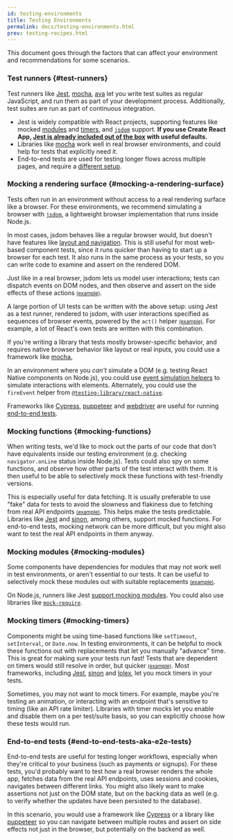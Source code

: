 ```yaml
---
id: testing-environments
title: Testing Environments
permalink: docs/testing-environments.html
prev: testing-recipes.html
---
```


<!-- This document is intended for folks who are comfortable with JavaScript, and have probably written tests with it. It acts as a reference for the differences in testing environments for React components, and how those differences affect the tests that they write. This document also assumes a slant towards web-based react-dom components, but has notes for other renderers. -->

This document goes through the factors that can affect your environment and recommendations for some scenarios.

### Test runners {#test-runners}

Test runners like [Jest](https://jestjs.io/), [mocha](https://mochajs.org/), [ava](https://github.com/avajs/ava) let you write test suites as regular JavaScript, and run them as part of your development process. Additionally, test suites are run as part of continuous integration.

- Jest is widely compatible with React projects, supporting features like mocked [modules](#mocking-modules) and [timers](#mocking-timers), and [`jsdom`](#mocking-a-rendering-surface) support. **If you use Create React App, [Jest is already included out of the box](https://facebook.github.io/create-react-app/docs/running-tests) with useful defaults.**
- Libraries like [mocha](https://mochajs.org/#running-mocha-in-the-browser) work well in real browser environments, and could help for tests that explicitly need it.
- End-to-end tests are used for testing longer flows across multiple pages, and require a [different setup](#end-to-end-tests-aka-e2e-tests).

### Mocking a rendering surface {#mocking-a-rendering-surface}

Tests often run in an environment without access to a real rendering surface like a browser. For these environments, we recommend simulating a browser with [`jsdom`](https://github.com/jsdom/jsdom), a lightweight browser implementation that runs inside Node.js.

In most cases, jsdom behaves like a regular browser would, but doesn't have features like [layout and navigation](https://github.com/jsdom/jsdom#unimplemented-parts-of-the-web-platform). This is still useful for most web-based component tests, since it runs quicker than having to start up a browser for each test. It also runs in the same process as your tests, so you can write code to examine and assert on the rendered DOM.

Just like in a real browser, jsdom lets us model user interactions; tests can dispatch events on DOM nodes, and then observe and assert on the side effects of these actions [<small>(example)</small>](/docs/testing-recipes.html#events).

A large portion of UI tests can be written with the above setup: using Jest as a test runner, rendered to jsdom, with user interactions specified as sequences of browser events, powered by the `act()` helper [<small>(example)</small>](/docs/testing-recipes.html). For example, a lot of React's own tests are written with this combination.

If you're writing a library that tests mostly browser-specific behavior, and requires native browser behavior like layout or real inputs, you could use a framework like [mocha.](https://mochajs.org/)

In an environment where you _can't_ simulate a DOM (e.g. testing React Native components on Node.js), you could use [event simulation helpers](https://reactjs.org/docs/test-utils.html#simulate) to simulate interactions with elements. Alternately, you could use the `fireEvent` helper from [`@testing-library/react-native`](https://testing-library.com/docs/native-testing-library).

Frameworks like [Cypress](https://www.cypress.io/), [puppeteer](https://github.com/GoogleChrome/puppeteer) and [webdriver](https://www.seleniumhq.org/projects/webdriver/) are useful for running [end-to-end tests](#end-to-end-tests-aka-e2e-tests).

### Mocking functions {#mocking-functions}

When writing tests, we'd like to mock out the parts of our code that don't have equivalents inside our testing environment (e.g. checking `navigator.onLine` status inside Node.js). Tests could also spy on some functions, and observe how other parts of the test interact with them. It is then useful to be able to selectively mock these functions with test-friendly versions.

This is especially useful for data fetching. It is usually preferable to use "fake" data for tests to avoid the slowness and flakiness due to fetching from real API endpoints [<small>(example)</small>](/docs/testing-recipes.html#data-fetching). This helps make the tests predictable. Libraries like [Jest](https://jestjs.io/) and [sinon](https://sinonjs.org/), among others, support mocked functions. For end-to-end tests, mocking network can be more difficult, but you might also want to test the real API endpoints in them anyway.

### Mocking modules {#mocking-modules}

Some components have dependencies for modules that may not work well in test environments, or aren't essential to our tests. It can be useful to selectively mock these modules out with suitable replacements [<small>(example)</small>](/docs/testing-recipes.html#mocking-modules).

On Node.js, runners like Jest [support mocking modules](https://jestjs.io/docs/en/manual-mocks). You could also use libraries like [`mock-require`](https://www.npmjs.com/package/mock-require).

### Mocking timers {#mocking-timers}

Components might be using time-based functions like `setTimeout`, `setInterval`, or `Date.now`. In testing environments, it can be helpful to mock these functions out with replacements that let you manually "advance" time. This is great for making sure your tests run fast! Tests that are dependent on timers would still resolve in order, but quicker [<small>(example)</small>](/docs/testing-recipes.html#timers). Most frameworks, including [Jest](https://jestjs.io/docs/en/timer-mocks), [sinon](https://sinonjs.org/releases/v7.3.2/fake-timers/) and [lolex](https://github.com/sinonjs/lolex), let you mock timers in your tests.

Sometimes, you may not want to mock timers. For example, maybe you're testing an animation, or interacting with an endpoint that's sensitive to timing (like an API rate limiter). Libraries with timer mocks let you enable and disable them on a per test/suite basis, so you can explicitly choose how these tests would run.

### End-to-end tests {#end-to-end-tests-aka-e2e-tests}

End-to-end tests are useful for testing longer workflows, especially when they're critical to your business (such as payments or signups). For these tests, you'd probably want to test how a real browser renders the whole app, fetches data from the real API endpoints, uses sessions and cookies, navigates between different links. You might also likely want to make assertions not just on the DOM state, but on the backing data as well (e.g. to verify whether the updates have been persisted to the database).

In this scenario, you would use a framework like [Cypress](https://www.cypress.io/) or a library like [puppeteer](https://github.com/GoogleChrome/puppeteer) so you can navigate between multiple routes and assert on side effects not just in the browser, but potentially on the backend as well.
